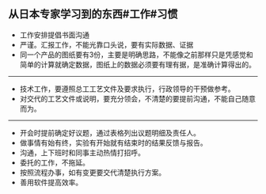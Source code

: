 从日本专家学习到的东西#工作#习惯
---
- 工作安排提倡书面沟通
- 严谨。汇报工作，不能光靠口头说，要有实际数据、证据
- 同一个产品的图纸要有3份，主要是明确思路，不能像之前那样只是凭感觉和简单的计算就确定数据，图纸上的数据必须要有理有据，是准确计算得出的。
---
- 技术工作，要遵照总工工艺文件及要求执行，行政领导的干预做参考。
- 对交代的工艺文件或说明，要充分领会，不清楚的要提前沟通，不能自己随意而为。
---
- 开会时提前确定好议题，通过表格列出议题明细及责任人。
- 做事情有始有终，实验有开始就有结束时的结果反馈与报告。
- 沟通，上下班时和同事主动热情打招呼。
- 委托的工作，不拖延。
- 按照流程办事，如有变更要交代清楚执行方案。
- 善用软件提高效率。
